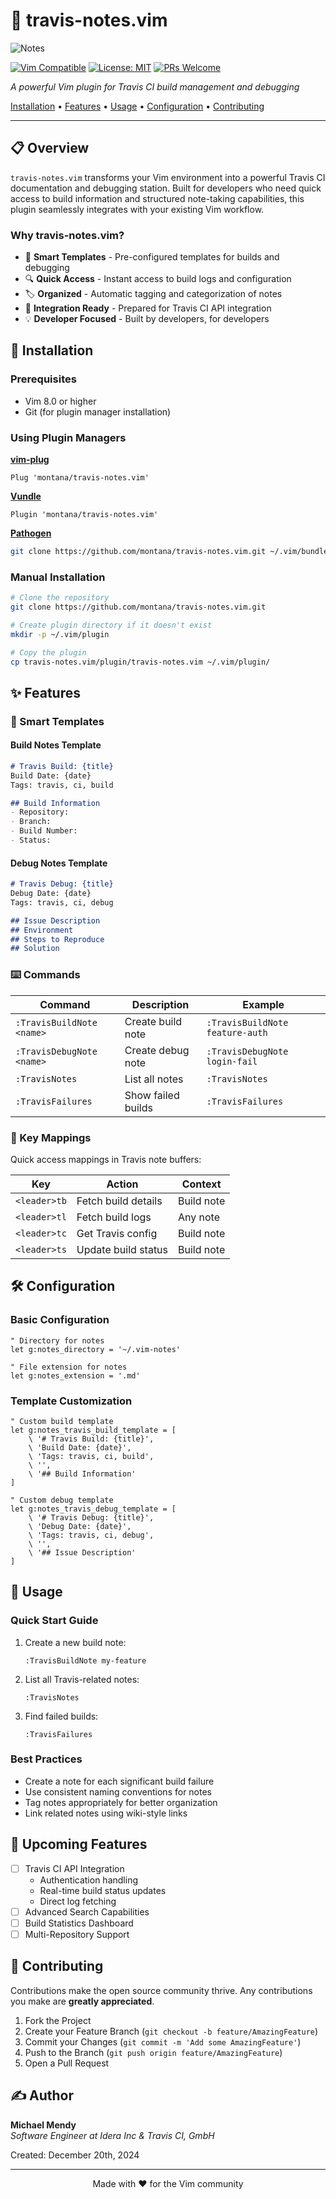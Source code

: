 # 🔧 travis-notes.vim
![Notes](https://github.com/user-attachments/assets/08d5c125-93ca-4105-8949-a90e3e68cdef)


[![Vim Compatible](https://img.shields.io/badge/Vim-8.0%2B-brightgreen.svg)](https://www.vim.org/)
[![License: MIT](https://img.shields.io/badge/License-MIT-yellow.svg)](https://opensource.org/licenses/MIT)
[![PRs Welcome](https://img.shields.io/badge/PRs-welcome-brightgreen.svg)](http://makeapullrequest.com)

*A powerful Vim plugin for Travis CI build management and debugging*



[Installation](#-installation) •
[Features](#-features) •
[Usage](#-usage) •
[Configuration](#-configuration) •
[Contributing](#-contributing)

</div>



---

## 📋 Overview

`travis-notes.vim` transforms your Vim environment into a powerful Travis CI documentation and debugging station. Built for developers who need quick access to build information and structured note-taking capabilities, this plugin seamlessly integrates with your existing Vim workflow.

### Why travis-notes.vim?

- 📝 **Smart Templates** - Pre-configured templates for builds and debugging
- 🔍 **Quick Access** - Instant access to build logs and configuration
- 🏷️ **Organized** - Automatic tagging and categorization of notes
- 🔄 **Integration Ready** - Prepared for Travis CI API integration
- 💡 **Developer Focused** - Built by developers, for developers

## 🚀 Installation

### Prerequisites

- Vim 8.0 or higher
- Git (for plugin manager installation)

### Using Plugin Managers

**[vim-plug](https://github.com/junegunn/vim-plug)**
```vim
Plug 'montana/travis-notes.vim'
```

**[Vundle](https://github.com/VundleVim/Vundle.vim)**
```vim
Plugin 'montana/travis-notes.vim'
```

**[Pathogen](https://github.com/tpope/vim-pathogen)**
```bash
git clone https://github.com/montana/travis-notes.vim.git ~/.vim/bundle/travis-notes.vim
```

### Manual Installation

```bash
# Clone the repository
git clone https://github.com/montana/travis-notes.vim.git

# Create plugin directory if it doesn't exist
mkdir -p ~/.vim/plugin

# Copy the plugin
cp travis-notes.vim/plugin/travis-notes.vim ~/.vim/plugin/
```

## ✨ Features

### 📑 Smart Templates

#### Build Notes Template
```markdown
# Travis Build: {title}
Build Date: {date}
Tags: travis, ci, build

## Build Information
- Repository: 
- Branch: 
- Build Number: 
- Status: 
```

#### Debug Notes Template
```markdown
# Travis Debug: {title}
Debug Date: {date}
Tags: travis, ci, debug

## Issue Description
## Environment
## Steps to Reproduce
## Solution
```

### ⌨️ Commands

| Command | Description | Example |
|---------|-------------|---------|
| `:TravisBuildNote <name>` | Create build note | `:TravisBuildNote feature-auth` |
| `:TravisDebugNote <name>` | Create debug note | `:TravisDebugNote login-fail` |
| `:TravisNotes` | List all notes | `:TravisNotes` |
| `:TravisFailures` | Show failed builds | `:TravisFailures` |

### 🎯 Key Mappings

Quick access mappings in Travis note buffers:

| Key | Action | Context |
|-----|--------|---------|
| `<leader>tb` | Fetch build details | Build note |
| `<leader>tl` | Fetch build logs | Any note |
| `<leader>tc` | Get Travis config | Build note |
| `<leader>ts` | Update build status | Build note |

## 🛠️ Configuration

### Basic Configuration
```vim
" Directory for notes
let g:notes_directory = '~/.vim-notes'

" File extension for notes
let g:notes_extension = '.md'
```

### Template Customization
```vim
" Custom build template
let g:notes_travis_build_template = [
    \ '# Travis Build: {title}',
    \ 'Build Date: {date}',
    \ 'Tags: travis, ci, build',
    \ '',
    \ '## Build Information'
]

" Custom debug template
let g:notes_travis_debug_template = [
    \ '# Travis Debug: {title}',
    \ 'Debug Date: {date}',
    \ 'Tags: travis, ci, debug',
    \ '',
    \ '## Issue Description'
]
```

## 📖 Usage

### Quick Start Guide

1. Create a new build note:
   ```vim
   :TravisBuildNote my-feature
   ```

2. List all Travis-related notes:
   ```vim
   :TravisNotes
   ```

3. Find failed builds:
   ```vim
   :TravisFailures
   ```

### Best Practices

- Create a note for each significant build failure
- Use consistent naming conventions for notes
- Tag notes appropriately for better organization
- Link related notes using wiki-style links

## 🔄 Upcoming Features

- [ ] Travis CI API Integration
  - Authentication handling
  - Real-time build status updates
  - Direct log fetching
- [ ] Advanced Search Capabilities
- [ ] Build Statistics Dashboard
- [ ] Multi-Repository Support

## 🤝 Contributing

Contributions make the open source community thrive. Any contributions you make are **greatly appreciated**.

1. Fork the Project
2. Create your Feature Branch (`git checkout -b feature/AmazingFeature`)
3. Commit your Changes (`git commit -m 'Add some AmazingFeature'`)
4. Push to the Branch (`git push origin feature/AmazingFeature`)
5. Open a Pull Request

## ✍️ Author

**Michael Mendy**  
*Software Engineer at Idera Inc & Travis CI, GmbH*

Created: December 20th, 2024

---

<div align="center">
Made with ❤️ for the Vim community
</div>
